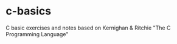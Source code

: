 # c-basics
C basic exercises and notes based on Kernighan &amp; Ritchie "The C Programming Language"
